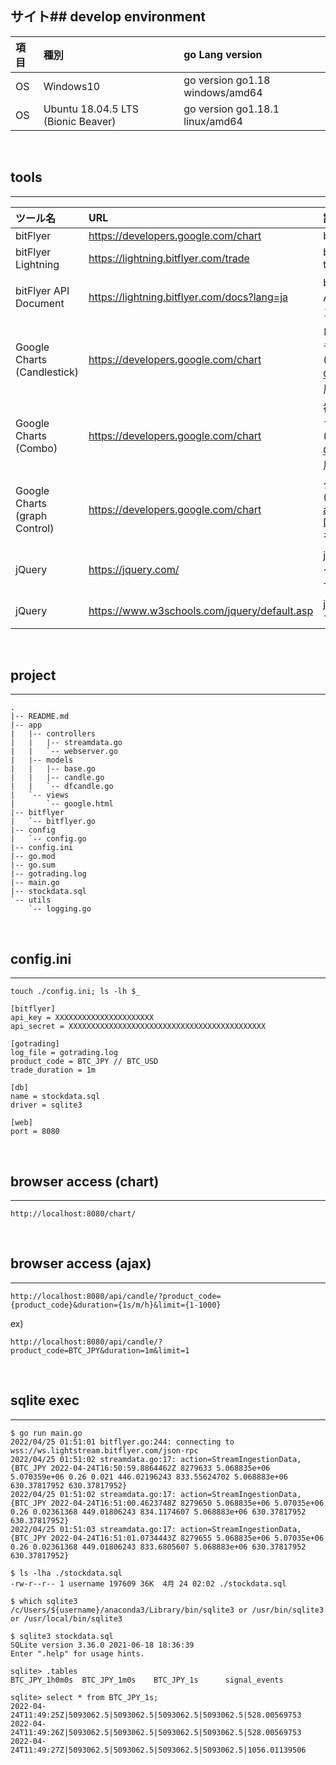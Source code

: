 サイト## develop environment
---
| 項目 | 種別 |go Lang version |
|:---|:---|:---|
| OS | Windows10 |go version go1.18 windows/amd64|
| OS | Ubuntu 18.04.5 LTS (Bionic Beaver) |go version go1.18.1 linux/amd64|
<br>

## tools
---
| ツール名 | URL | 詳細 |
|:---|:---|:---|
| bitFlyer | https://developers.google.com/chart |bitFlyer | bitflyer top-page |
| bitFlyer Lightning | https://lightning.bitflyer.com/trade | bitflyer trader chart |
| bitFlyer API Document |https://lightning.bitflyer.com/docs?lang=ja | bitFlyerのAPIドキュメント |
| Google Charts (Candlestick) | https://developers.google.com/chart | ロウソク型チャート ([Candlestick Charts](https://developers.google.com/chart/interactive/docs/gallery/candlestickchart)を使用) |
| Google Charts (Combo) | https://developers.google.com/chart | 複数種類グラフ使用 ([Combo Charts](https://developers.google.com/chart/interactive/docs/gallery/combochart)を使用) |
| Google Charts (graph Control) | https://developers.google.com/chart | グラフ操作 ([Controls and Dashboards](https://developers.google.com/chart/interactive/docs/gallery/controls)を使用) |
| jQuery | https://jquery.com/ | jquery チュートリアルサイト |
| jQuery | https://www.w3schools.com/jquery/default.asp | jquery サンプルコード |


<br>

## project
---
```
.
|-- README.md
|-- app
|   |-- controllers
|   |   |-- streamdata.go
|   |   `-- webserver.go
|   |-- models
|   |   |-- base.go
|   |   |-- candle.go
|   |   `-- dfcandle.go
|   `-- views
|       `-- google.html
|-- bitflyer
|   `-- bitflyer.go
|-- config
|   `-- config.go
|-- config.ini
|-- go.mod
|-- go.sum
|-- gotrading.log
|-- main.go
|-- stockdata.sql
`-- utils
    `-- logging.go
```
<br>

## config.ini
---
```
touch ./config.ini; ls -lh $_
```
```
[bitflyer]
api_key = XXXXXXXXXXXXXXXXXXXXXX
api_secret = XXXXXXXXXXXXXXXXXXXXXXXXXXXXXXXXXXXXXXXXXXXX

[gotrading]
log_file = gotrading.log
product_code = BTC_JPY // BTC_USD
trade_duration = 1m

[db]
name = stockdata.sql
driver = sqlite3

[web]
port = 8080
```
<br>

## browser access (chart)
---
```
http://localhost:8080/chart/
```
<br>

## browser access (ajax)
---
```
http://localhost:8080/api/candle/?product_code={product_code}&duration={1s/m/h}&limit={1-1000}
```
ex)
```
http://localhost:8080/api/candle/?product_code=BTC_JPY&duration=1m&limit=1
```
<br>

## sqlite exec
---
```
$ go run main.go
2022/04/25 01:51:01 bitflyer.go:244: connecting to wss://ws.lightstream.bitflyer.com/json-rpc
2022/04/25 01:51:02 streamdata.go:17: action=StreamIngestionData, {BTC_JPY 2022-04-24T16:50:59.8864462Z 8279633 5.068835e+06 5.070359e+06 0.26 0.021 446.02196243 833.55624702 5.068883e+06 630.37817952 630.37817952}
2022/04/25 01:51:02 streamdata.go:17: action=StreamIngestionData, {BTC_JPY 2022-04-24T16:51:00.4623748Z 8279650 5.068835e+06 5.07035e+06 0.26 0.02361368 449.01806243 834.1174607 5.068883e+06 630.37817952 630.37817952}
2022/04/25 01:51:03 streamdata.go:17: action=StreamIngestionData, {BTC_JPY 2022-04-24T16:51:01.0734443Z 8279655 5.068835e+06 5.07035e+06 0.26 0.02361368 449.01806243 833.6805607 5.068883e+06 630.37817952 630.37817952}
```
```
$ ls -lha ./stockdata.sql
-rw-r--r-- 1 username 197609 36K  4月 24 02:02 ./stockdata.sql
```
```
$ which sqlite3
/c/Users/${username}/anaconda3/Library/bin/sqlite3 or /usr/bin/sqlite3 or /usr/local/bin/sqlite3
```
```
$ sqlite3 stockdata.sql
SQLite version 3.36.0 2021-06-18 18:36:39
Enter ".help" for usage hints.
```
```
sqlite> .tables
BTC_JPY_1h0m0s  BTC_JPY_1m0s    BTC_JPY_1s      signal_events
```
```
sqlite> select * from BTC_JPY_1s;
2022-04-24T11:49:25Z|5093062.5|5093062.5|5093062.5|5093062.5|528.00569753
2022-04-24T11:49:26Z|5093062.5|5093062.5|5093062.5|5093062.5|528.00569753
2022-04-24T11:49:27Z|5093062.5|5093062.5|5093062.5|5093062.5|1056.01139506
```